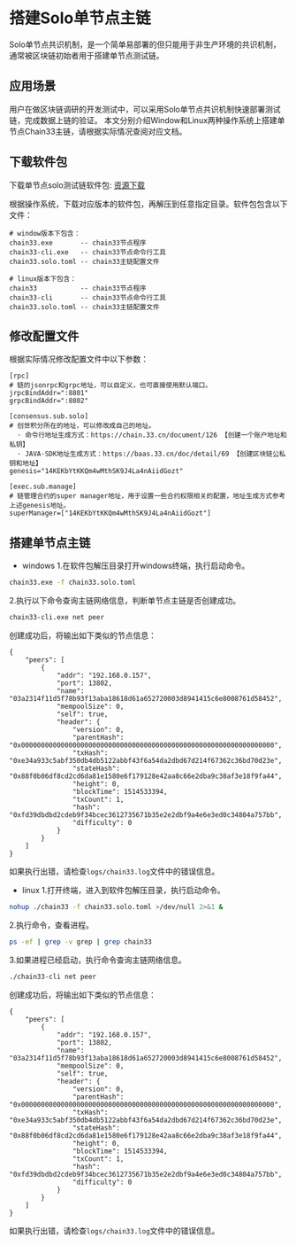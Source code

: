 # 搭建Solo单节点主链
Solo单节点共识机制，是一个简单易部署的但只能用于非生产环境的共识机制，通常被区块链初始者用于搭建单节点测试链。

## 应用场景
用户在做区块链调研的开发测试中，可以采用Solo单节点共识机制快速部署测试链，完成数据上链的验证。
本文分别介绍Window和Linux两种操作系统上搭建单节点Chain33主链，请根据实际情况查阅对应文档。

## 下载软件包
下载单节点solo测试链软件包: [资源下载](https://chain.33.cn/resource)

根据操作系统，下载对应版本的软件包，再解压到任意指定目录。软件包包含以下文件：
```text
# window版本下包含：
chain33.exe       -- chain33节点程序
chain33-cli.exe   -- chain33节点命令行工具
chain33.solo.toml -- chain33主链配置文件

# linux版本下包含：
chain33           -- chain33节点程序
chain33-cli       -- chain33节点命令行工具
chain33.solo.toml -- chain33主链配置文件
```

## 修改配置文件

根据实际情况修改配置文件中以下参数：
```text
[rpc]
# 链的jsonrpc和grpc地址，可以自定义，也可直接使用默认端口。
jrpcBindAddr=":8801"
grpcBindAddr=":8802"

[consensus.sub.solo]
# 创世积分所在的地址，可以修改成自己的地址。
  · 命令行地址生成方式：https://chain.33.cn/document/126 【创建一个账户地址和私钥】
  · JAVA-SDK地址生成方式：https://baas.33.cn/doc/detail/69 【创建区块链公私钥和地址】
genesis="14KEKbYtKKQm4wMthSK9J4La4nAiidGozt"

[exec.sub.manage]
# 链管理合约的super manager地址，用于设置一些合约权限相关的配置，地址生成方式参考上述genesis地址。
superManager=["14KEKbYtKKQm4wMthSK9J4La4nAiidGozt"]
```

## 搭建单节点主链
- windows
1.在软件包解压目录打开windows终端，执行启动命令。
```bash
chain33.exe -f chain33.solo.toml
```
2.执行以下命令查询主链网络信息，判断单节点主链是否创建成功。
```bash
chain33-cli.exe net peer
```
创建成功后，将输出如下类似的节点信息：
``` text
{
    "peers": [
        {
            "addr": "192.168.0.157",
            "port": 13802,
            "name": "03a2314f11d5f78b93f13aba18618d61a652720003d8941415c6e8008761d58452",
            "mempoolSize": 0,
            "self": true,
            "header": {
                "version": 0,
                "parentHash": "0x0000000000000000000000000000000000000000000000000000000000000000",
                "txHash": "0xe34a933c5abf350db4db5122abbf43f6a54da2dbd67d214f67362c36bd70d23e",
                "stateHash": "0x88f0b06df8cd2cd6da81e1580e6f179128e42aa8c66e2dba9c38af3e18f9fa44",
                "height": 0,
                "blockTime": 1514533394,
                "txCount": 1,
                "hash": "0xfd39dbdbd2cdeb9f34bcec3612735671b35e2e2dbf9a4e6e3ed0c34804a757bb",
                "difficulty": 0
            }
        }
    ]
}
```
如果执行出错，请检查`logs/chain33.log`文件中的错误信息。


- linux
1.打开终端，进入到软件包解压目录，执行启动命令。
```bash
nohup ./chain33 -f chain33.solo.toml >/dev/null 2>&1 &
```
2.执行命令，查看进程。
```bash
ps -ef | grep -v grep | grep chain33
```
3.如果进程已经启动，执行命令查询主链网络信息。
```bash
./chain33-cli net peer
```
创建成功后，将输出如下类似的节点信息：
``` text
{
    "peers": [
        {
            "addr": "192.168.0.157",
            "port": 13802,
            "name": "03a2314f11d5f78b93f13aba18618d61a652720003d8941415c6e8008761d58452",
            "mempoolSize": 0,
            "self": true,
            "header": {
                "version": 0,
                "parentHash": "0x0000000000000000000000000000000000000000000000000000000000000000",
                "txHash": "0xe34a933c5abf350db4db5122abbf43f6a54da2dbd67d214f67362c36bd70d23e",
                "stateHash": "0x88f0b06df8cd2cd6da81e1580e6f179128e42aa8c66e2dba9c38af3e18f9fa44",
                "height": 0,
                "blockTime": 1514533394,
                "txCount": 1,
                "hash": "0xfd39dbdbd2cdeb9f34bcec3612735671b35e2e2dbf9a4e6e3ed0c34804a757bb",
                "difficulty": 0
            }
        }
    ]
}
```
如果执行出错，请检查`logs/chain33.log`文件中的错误信息。